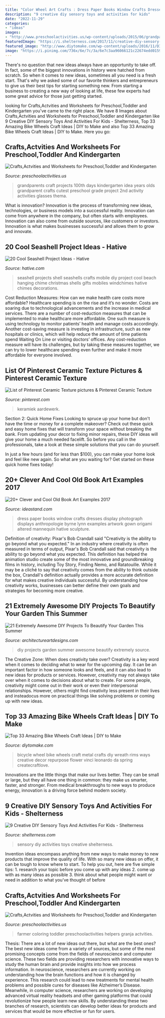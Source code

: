 ```yaml
---
title: "Color Wheel Art Crafts : Dress Paper Books Window Crafts Dresses Display Photograph Displays Anthropologie Byrne Lynn Examples Artwork Gown Origami Altered Mannequin Hative Sculpture"
description: "9 creative diy sensory toys and activities for kids"
date: "2022-11-29"
categories:
- "ideas"
images:
- "http://www.preschoolactivities.us/wp-content/uploads/2015/06/grandparents-day-craft-idea-for-kids-6.jpg"
featuredImage: "https://i.shelterness.com/2017/11/creative-diy-sensory-toys-and-activities-for-kids-1.jpg"
featured_image: "http://www.diytomake.com/wp-content/uploads/2016/11/DIY-Crafts-from-Bike-Wheel.jpg"
image: "https://i.pinimg.com/736x/6e/7c/3a/6e7c3aa96066121c22674edd01598f7b.jpg"
---
```



There's no question that new ideas always have an opportunity to take off. In fact, some of the biggest innovations in history were hatched from scratch. So when it comes to new ideas, sometimes all you need is a fresh start. That's why we asked some of our favorite thinkers and entrepreneurs to give us their best tips for starting something new. From starting a business to creating a new way of looking at life, these few experts had some great advice for those just getting started.

	

		
looking for Crafts,Actvities and Worksheets for Preschool,Toddler and Kindergarten you've came to the right place. We have 8 Images about Crafts,Actvities and Worksheets for Preschool,Toddler and Kindergarten like 9 Creative DIY Sensory Toys And Activities For Kids - Shelterness, Top 33 Amazing Bike Wheels Craft Ideas | DIY to Make and also Top 33 Amazing Bike Wheels Craft Ideas | DIY to Make. Here you go:
		
    
## Crafts,Actvities And Worksheets For Preschool,Toddler And Kindergarten

<img loading=lazy src="http://www.preschoolactivities.us/wp-content/uploads/2015/06/grandparents-day-craft-idea-for-kids-6.jpg" onerror="this.onerror=null;this.src='https://tse4.mm.bing.net/th?id=OIP.6k1Yzb6Gsl0lKIXVCB9DgwHaJ3&amp;pid=15.1';" alt="Crafts,Actvities and Worksheets for Preschool,Toddler and Kindergarten">

_Source: preschoolactivities.us_

>grandparents craft projects 100th days kindergarten idea years olds grandparent crafts cutest preschool grade project 2nd activity activities glasses thema. 

	

What is innovation?
Innovation is the process of transforming new ideas, technologies, or business models into a successful reality. Innovation can come from anywhere in the company, but often starts with employees. Innovation can also come from outside sources, like customers or investors. Innovation is what makes businesses successful and allows them to grow and innovate.

    
## 20 Cool Seashell Project Ideas - Hative

<img loading=lazy src="https://hative.com/wp-content/uploads/2014/12/seashell-project-ideas/3-seashell-chime.jpg" onerror="this.onerror=null;this.src='https://tse2.mm.bing.net/th?id=OIP.6sveIlQV3ojnz8Rb677pAgHaLH&amp;pid=15.1';" alt="20 Cool Seashell Project Ideas - Hative">

_Source: hative.com_

>seashell projects shell seashells crafts mobile diy project cool beach hanging chime christmas shells gifts mobiles windchimes hative chimes decorations. 

	

Cost Reduction Measures: How can we make health care costs more affordable?
Healthcare spending is on the rise and it’s no wonder. Costs are soaring due to technological advancements and the increase in medical services. There are a number of cost-reduction measures that can be implemented to make healthcare more affordable. One such measure is using technology to monitor patients’ health and manage costs accordingly. Another cost-saving measure is investing in infrastructure, such as new hospitals or clinics, which will help reduce the amount of time patients spend Waiting On Line or visiting doctors’ offices.
Any cost-reduction measure will have its challenges, but by taking these measures together, we can try to lower healthcare spending even further and make it more affordable for everyone involved.

    
## List Of Pinterest Ceramic Texture Pictures &amp; Pinterest Ceramic Texture

<img loading=lazy src="https://i.pinimg.com/736x/6e/7c/3a/6e7c3aa96066121c22674edd01598f7b.jpg" onerror="this.onerror=null;this.src='https://tse1.mm.bing.net/th?id=OIP.n7dFISF5CXaQm6Toh_hnFgHaJ4&amp;pid=15.1';" alt="List of Pinterest Ceramic Texture pictures &amp; Pinterest Ceramic Texture">

_Source: pinterest.com_

>keramiek aardewerk. 

	

Section 2: Quick Home Fixes
Looking to spruce up your home but don't have the time or money for a complete makeover? Check out these quick and easy home fixes that will transform your space without breaking the bank.
From updating your decor to fixing minor repairs, these DIY ideas will give your home a much needed facelift. So before you call in the professionals, take a look at these simple solutions that you can do yourself.

In just a few hours (and for less than $100), you can make your home look and feel like new again. So what are you waiting for? Get started on these quick home fixes today!

    
## 20+ Clever And Cool Old Book Art Examples 2017

<img loading=lazy src="https://ideastand.com/wp-content/uploads/2014/05/old-book-art/16-book-dress-artwork.jpg" onerror="this.onerror=null;this.src='https://tse1.mm.bing.net/th?id=OIP.Ol_kK-Jh3Rh0WfTPWPs-vwHaP-&amp;pid=15.1';" alt="20+ Clever and Cool Old Book Art Examples 2017">

_Source: ideastand.com_

>dress paper books window crafts dresses display photograph displays anthropologie byrne lynn examples artwork gown origami altered mannequin hative sculpture. 

	

Definition of creativity: Pixar's Bob Crandall said "Creativity is the ability to go beyond what you expected."
In an industry where creativity is often measured in terms of output, Pixar's Bob Crandall said that creativity is the ability to go beyond what you expected. This definition has helped the animation studio create some of the most innovative and groundbreaking films in history, including Toy Story, Finding Nemo, and Ratatouille.
While it may be a cliché to say that creativity comes from the ability to think outside the box, Crandall's definition actually provides a more accurate definition for what makes creative individuals successful. By understanding how creativity works, businesses can better define their own goals and strategies for becoming more creative.

    
## 21 Extremely Awesome DIY Projects To Beautify Your Garden This Summer

<img loading=lazy src="http://www.architectureartdesigns.com/wp-content/uploads/2015/04/722.jpg" onerror="this.onerror=null;this.src='https://tse2.mm.bing.net/th?id=OIP.88dgvCZiajGLsXMs3Z6DTwHaLH&amp;pid=15.1';" alt="21 Extremely Awesome DIY Projects To Beautify Your Garden This Summer">

_Source: architectureartdesigns.com_

>diy projects garden summer awesome beautify extremely source. 

	

The Creative Zone: When does creativity take over?
Creativity is a key word when it comes to deciding what to wear for the upcoming day. It can be an important factor in how someone looks and feels, and it can also lead to new ideas for products or services. However, creativity may not always take over when it comes to decisions about what to create. For some people, creativity might come out in their work or even their interpersonal relationships. However, others might find creativity less present in their lives and insteadocus more on practical things like solving problems or coming up with new ideas.

    
## Top 33 Amazing Bike Wheels Craft Ideas | DIY To Make

<img loading=lazy src="http://www.diytomake.com/wp-content/uploads/2016/11/DIY-Crafts-from-Bike-Wheel.jpg" onerror="this.onerror=null;this.src='https://tse2.mm.bing.net/th?id=OIP.9th18hd9YxAUezqFwyOYlAHaKq&amp;pid=15.1';" alt="Top 33 Amazing Bike Wheels Craft Ideas | DIY to Make">

_Source: diytomake.com_

>bicycle wheel bike wheels craft metal crafts diy wreath rims ways creative decor repurpose flower vinci leonardo da spring createcraftlove. 

	

Innovations are the little things that make our lives better. They can be small or large, but they all have one thing in common: they make us smarter, faster, and stronger. From medical breakthroughs to new ways to produce energy, innovation is a driving force behind modern society.

    
## 9 Creative DIY Sensory Toys And Activities For Kids - Shelterness

<img loading=lazy src="https://i.shelterness.com/2017/11/creative-diy-sensory-toys-and-activities-for-kids-1.jpg" onerror="this.onerror=null;this.src='https://tse2.mm.bing.net/th?id=OIP.Ct1aPXExfni1GgKVnoOliAHaL7&amp;pid=15.1';" alt="9 Creative DIY Sensory Toys And Activities For Kids - Shelterness">

_Source: shelterness.com_

>sensory diy activities toys creative shelterness. 

	

Invention ideas encompass anything from new ways to make money to new products that improve the quality of life. With so many new ideas on offer, it can be tough to know where to start. To help you out, here are five simple tips: 1. research your topic before you come up with any ideas 2. come up with as many ideas as possible 3. think about what people might want or need in addition to what you’ve thought of before 
    
## Crafts,Actvities And Worksheets For Preschool,Toddler And Kindergarten

<img loading=lazy src="http://www.preschoolactivities.us/wp-content/uploads/2015/04/farmer-craft.jpg" onerror="this.onerror=null;this.src='https://tse2.mm.bing.net/th?id=OIP.FC5agEUQBI2nJkR6pJ_9jAHaJ4&amp;pid=15.1';" alt="Crafts,Actvities and Worksheets for Preschool,Toddler and Kindergarten">

_Source: preschoolactivities.us_

>farmer coloring toddler preschoolactivities helpers granja actvities. 

	

Thesis: There are a lot of new ideas out there, but what are the best ones?
The best new ideas come from a variety of sources, but some of the most promising concepts come from the fields of neuroscience and computer science. These two fields are providing researchers with innovative ways to study the human brain and provide insights into how we process information. In neuroscience, researchers are currently working on understanding how the brain functions and how it is changed by experience. This research could lead to new treatments for mental health problems and possible cures for diseases like Alzheimer’s Disease. Meanwhile, in computer science, researchers are working on developing advanced virtual reality headsets and other gaming platforms that could revolutionize how people learn new skills. By understanding these two branches of research, scientists can develop better ideas for products and services that would be more effective or fun for users.

